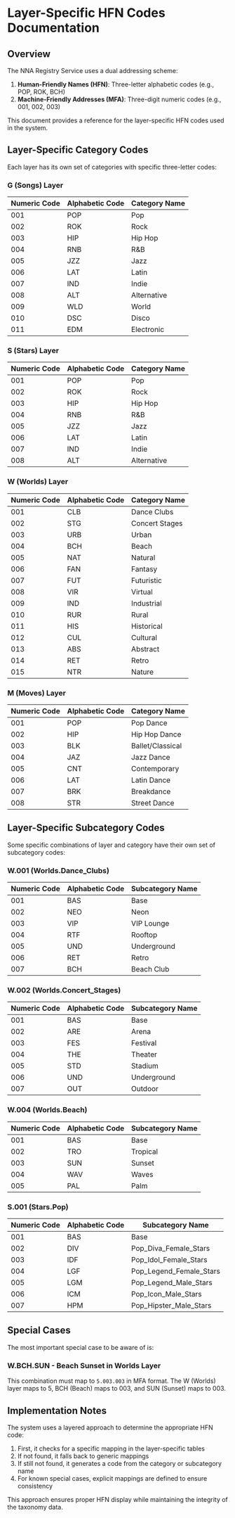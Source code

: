 # Layer-Specific HFN Codes Documentation

## Overview

The NNA Registry Service uses a dual addressing scheme:

1. **Human-Friendly Names (HFN)**: Three-letter alphabetic codes (e.g., POP, ROK, BCH)
2. **Machine-Friendly Addresses (MFA)**: Three-digit numeric codes (e.g., 001, 002, 003)

This document provides a reference for the layer-specific HFN codes used in the system.

## Layer-Specific Category Codes

Each layer has its own set of categories with specific three-letter codes:

### G (Songs) Layer

| Numeric Code | Alphabetic Code | Category Name |
|--------------|-----------------|---------------|
| 001 | POP | Pop |
| 002 | ROK | Rock |
| 003 | HIP | Hip Hop |
| 004 | RNB | R&B |
| 005 | JZZ | Jazz |
| 006 | LAT | Latin |
| 007 | IND | Indie |
| 008 | ALT | Alternative |
| 009 | WLD | World |
| 010 | DSC | Disco |
| 011 | EDM | Electronic |

### S (Stars) Layer

| Numeric Code | Alphabetic Code | Category Name |
|--------------|-----------------|---------------|
| 001 | POP | Pop |
| 002 | ROK | Rock |
| 003 | HIP | Hip Hop |
| 004 | RNB | R&B |
| 005 | JZZ | Jazz |
| 006 | LAT | Latin |
| 007 | IND | Indie |
| 008 | ALT | Alternative |

### W (Worlds) Layer

| Numeric Code | Alphabetic Code | Category Name |
|--------------|-----------------|---------------|
| 001 | CLB | Dance Clubs |
| 002 | STG | Concert Stages |
| 003 | URB | Urban |
| 004 | BCH | Beach |
| 005 | NAT | Natural |
| 006 | FAN | Fantasy |
| 007 | FUT | Futuristic |
| 008 | VIR | Virtual |
| 009 | IND | Industrial |
| 010 | RUR | Rural |
| 011 | HIS | Historical |
| 012 | CUL | Cultural |
| 013 | ABS | Abstract |
| 014 | RET | Retro |
| 015 | NTR | Nature |

### M (Moves) Layer

| Numeric Code | Alphabetic Code | Category Name |
|--------------|-----------------|---------------|
| 001 | POP | Pop Dance |
| 002 | HIP | Hip Hop Dance |
| 003 | BLK | Ballet/Classical |
| 004 | JAZ | Jazz Dance |
| 005 | CNT | Contemporary |
| 006 | LAT | Latin Dance |
| 007 | BRK | Breakdance |
| 008 | STR | Street Dance |

## Layer-Specific Subcategory Codes

Some specific combinations of layer and category have their own set of subcategory codes:

### W.001 (Worlds.Dance_Clubs)

| Numeric Code | Alphabetic Code | Subcategory Name |
|--------------|-----------------|------------------|
| 001 | BAS | Base |
| 002 | NEO | Neon |
| 003 | VIP | VIP Lounge |
| 004 | RTF | Rooftop |
| 005 | UND | Underground |
| 006 | RET | Retro |
| 007 | BCH | Beach Club |

### W.002 (Worlds.Concert_Stages)

| Numeric Code | Alphabetic Code | Subcategory Name |
|--------------|-----------------|------------------|
| 001 | BAS | Base |
| 002 | ARE | Arena |
| 003 | FES | Festival |
| 004 | THE | Theater |
| 005 | STD | Stadium |
| 006 | UND | Underground |
| 007 | OUT | Outdoor |

### W.004 (Worlds.Beach)

| Numeric Code | Alphabetic Code | Subcategory Name |
|--------------|-----------------|------------------|
| 001 | BAS | Base |
| 002 | TRO | Tropical |
| 003 | SUN | Sunset |
| 004 | WAV | Waves |
| 005 | PAL | Palm |

### S.001 (Stars.Pop)

| Numeric Code | Alphabetic Code | Subcategory Name |
|--------------|-----------------|------------------|
| 001 | BAS | Base |
| 002 | DIV | Pop_Diva_Female_Stars |
| 003 | IDF | Pop_Idol_Female_Stars |
| 004 | LGF | Pop_Legend_Female_Stars |
| 005 | LGM | Pop_Legend_Male_Stars |
| 006 | ICM | Pop_Icon_Male_Stars |
| 007 | HPM | Pop_Hipster_Male_Stars |

## Special Cases

The most important special case to be aware of is:

### W.BCH.SUN - Beach Sunset in Worlds Layer

This combination must map to `5.003.003` in MFA format. The W (Worlds) layer maps to 5, BCH (Beach) maps to 003, and SUN (Sunset) maps to 003. 

## Implementation Notes

The system uses a layered approach to determine the appropriate HFN code:

1. First, it checks for a specific mapping in the layer-specific tables
2. If not found, it falls back to generic mappings
3. If still not found, it generates a code from the category or subcategory name
4. For known special cases, explicit mappings are defined to ensure consistency

This approach ensures proper HFN display while maintaining the integrity of the taxonomy data.